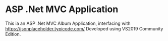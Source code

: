 # ASP .Net MVC Application
This ia an ASP .Net MVC Album Application, interfacing with https://jsonplaceholder.typicode.com/
Developed using VS2019 Community Edition.

